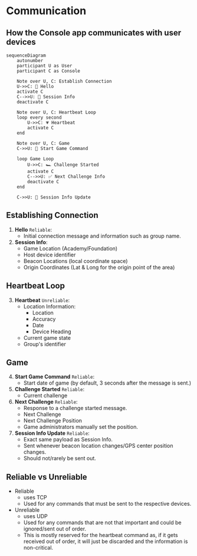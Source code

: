 # Communication
## How the Console app communicates with user devices

```mermaid
sequenceDiagram
    autonumber
    participant U as User
    participant C as Console
    
    Note over U, C: Establish Connection
    U->>C: 👋 Hello
    activate C
    C-->>U: 🔑 Session Info
    deactivate C
    
    Note over U, C: Heartbeat Loop
    loop every second
        U->>C: 💗 Heartbeat
        activate C
    end
    
    Note over U, C: Game
    C->>U: 🏁 Start Game Command
    
    loop Game Loop
        U->>C: 🏎️ Challenge Started
        activate C
        C-->>U: ✅ Next Challenge Info
        deactivate C
    end
    
    C->>U: 🔑 Session Info Update
```

## Establishing Connection
1. **Hello** `Reliable`:
    - Initial connection message and information such as group name.
2. **Session Info**: 
    - Game Location (Academy/Foundation)
    - Host device identifier
    - Beacon Locations (local coordinate space)
    - Origin Coordinates (Lat & Long for the origin point of the area)

## Heartbeat Loop
3. **Heartbeat** `Unreliable`: 
    - Location Information: 
        - Location
        - Accuracy
        - Date
        - Device Heading
    - Current game state
    - Group's identifier

## Game
4. **Start Game Command** `Reliable`: 
    - Start date of game (by default, 3 seconds after the message is sent.)
5. **Challenge Started** `Reliable`:
    - Current challenge
6. **Next Challenge** `Reliable`: 
    - Response to a challenge started message.
    - Next Challenge
    - Next Challenge Position
    - Game administrators manually set the position.
7. **Session Info Update** `Reliable`:
    - Exact same payload as Session Info.
    - Sent whenever beacon location changes/GPS center position changes.
    - Should not/rarely be sent out.

## Reliable vs Unreliable
- Reliable
    - uses TCP
    - Used for any commands that must be sent to the respective devices.
- Unreliable
    - uses UDP
    - Used for any commands that are not that important and could be ignored/sent out of order. 
    - This is mostly reserved for the heartbeat command as, if it gets received out of order, it will just be discarded and the information is non-critical.
